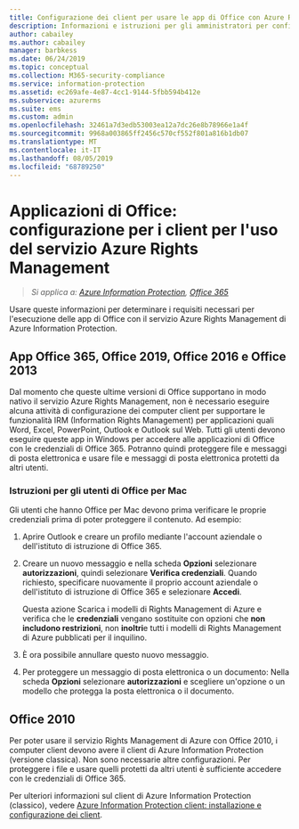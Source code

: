 ```yaml
---
title: Configurazione dei client per usare le app di Office con Azure RMS da AIP
description: Informazioni e istruzioni per gli amministratori per configurare le app di Office per l'uso con il servizio Azure Rights Management di Azure Information Protection.
author: cabailey
ms.author: cabailey
manager: barbkess
ms.date: 06/24/2019
ms.topic: conceptual
ms.collection: M365-security-compliance
ms.service: information-protection
ms.assetid: ec269afe-4e87-4cc1-9144-5fbb594b412e
ms.subservice: azurerms
ms.suite: ems
ms.custom: admin
ms.openlocfilehash: 32461a7d3edb53003ea12a7dc26e8b78966e1a4f
ms.sourcegitcommit: 9968a003865ff2456c570cf552f801a816b1db07
ms.translationtype: MT
ms.contentlocale: it-IT
ms.lasthandoff: 08/05/2019
ms.locfileid: "68789250"
---
```

# <a name="office-apps-configuration-for-clients-to-use-the-azure-rights-management-service"></a>Applicazioni di Office: configurazione per i client per l'uso del servizio Azure Rights Management

>*Si applica a: [Azure Information Protection](https://azure.microsoft.com/pricing/details/information-protection), [Office 365](https://download.microsoft.com/download/E/C/F/ECF42E71-4EC0-48FF-AA00-577AC14D5B5C/Azure_Information_Protection_licensing_datasheet_EN-US.pdf)*


Usare queste informazioni per determinare i requisiti necessari per l'esecuzione delle app di Office con il servizio Azure Rights Management di Azure Information Protection.

## <a name="office365-apps-office-2019-office-2016-and-office-2013"></a>App Office 365, Office 2019, Office 2016 e Office 2013
Dal momento che queste ultime versioni di Office supportano in modo nativo il servizio Azure Rights Management, non è necessario eseguire alcuna attività di configurazione dei computer client per supportare le funzionalità IRM (Information Rights Management) per applicazioni quali Word, Excel, PowerPoint, Outlook e Outlook sul Web. Tutti gli utenti devono eseguire queste app in Windows per accedere alle applicazioni di Office con le credenziali di Office 365. Potranno quindi proteggere file e messaggi di posta elettronica e usare file e messaggi di posta elettronica protetti da altri utenti.

### <a name="user-instructions-for-office-for-mac"></a>Istruzioni per gli utenti di Office per Mac

Gli utenti che hanno Office per Mac devono prima verificare le proprie credenziali prima di poter proteggere il contenuto. Ad esempio:

1. Aprire Outlook e creare un profilo mediante l'account aziendale o dell'istituto di istruzione di Office 365. 

2. Creare un nuovo messaggio e nella scheda **Opzioni** selezionare **autorizzazioni**, quindi selezionare **Verifica credenziali**. Quando richiesto, specificare nuovamente il proprio account aziendale o dell'istituto di istruzione di Office 365 e selezionare **Accedi**.
    
    Questa azione Scarica i modelli di Rights Management di Azure e verifica che le **credenziali** vengano sostituite con opzioni che **non includono restrizioni**, non **inoltri**e tutti i modelli di Rights Management di Azure pubblicati per il inquilino. 

3. È ora possibile annullare questo nuovo messaggio.

4. Per proteggere un messaggio di posta elettronica o un documento: Nella scheda **Opzioni** selezionare **autorizzazioni** e scegliere un'opzione o un modello che protegga la posta elettronica o il documento.

## <a name="office2010"></a>Office 2010
Per poter usare il servizio Rights Management di Azure con Office 2010, i computer client devono avere il client di Azure Information Protection (versione classica). Non sono necessarie altre configurazioni. Per proteggere i file e usare quelli protetti da altri utenti è sufficiente accedere con le credenziali di Office 365.

Per ulteriori informazioni sul client di Azure Information Protection (classico), vedere [Azure Information Protection client: installazione e configurazione dei client](configure-client.md).

